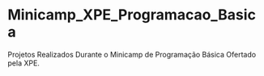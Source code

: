 # Minicamp_XPE_Programacao_Basica
Projetos Realizados Durante o Minicamp de Programação Básica Ofertado pela XPE.
